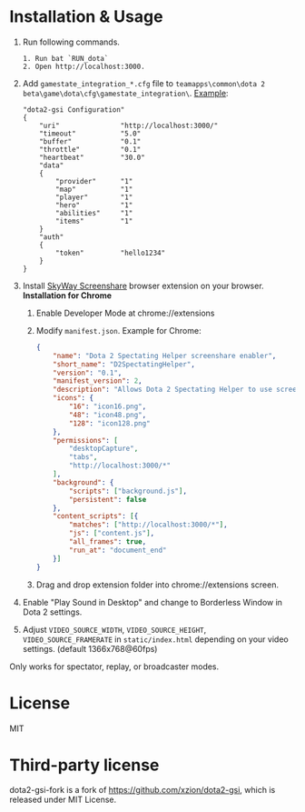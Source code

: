 # Installation & Usage
1. Run following commands.
   
   ```
   1. Run bat `RUN_dota`
   2. Open http://localhost:3000.
   ```
2. Add `gamestate_integration_*.cfg` file to `teamapps\common\dota 2 beta\game\dota\cfg\gamestate_integration\`.
    [Example](https://github.com/xzion/dota2-gsi/blob/master/gamestate_integration_dota2-gsi.cfg):
    
    ```
    "dota2-gsi Configuration"
    {
        "uri"               "http://localhost:3000/"
        "timeout"           "5.0"
        "buffer"            "0.1"
        "throttle"          "0.1"
        "heartbeat"         "30.0"
        "data"
        {
            "provider"      "1"
            "map"           "1"
            "player"        "1"
            "hero"          "1"
            "abilities"     "1"
            "items"         "1"
        }
        "auth"
        {
            "token"         "hello1234"
        }
    }
    ```
3. Install [SkyWay Screenshare](https://github.com/nttcom/SkyWay-ScreenShare) browser extension on your browser.
    **Installation for Chrome**
    1. Enable Developer Mode at chrome://extensions
    2. Modify `manifest.json`.
        Example for Chrome:
        
        ```json
        {
            "name": "Dota 2 Spectating Helper screenshare enabler",
            "short_name": "D2SpectatingHelper",
            "version": "0.1",
            "manifest_version": 2,
            "description": "Allows Dota 2 Spectating Helper to use screen share",
            "icons": {
                "16": "icon16.png",
                "48": "icon48.png",
                "128": "icon128.png"
            },
            "permissions": [
                "desktopCapture",
                "tabs",
                "http://localhost:3000/*"
            ],
            "background": {
                "scripts": ["background.js"],
                "persistent": false
            },
            "content_scripts": [{
                "matches": ["http://localhost:3000/*"],
                "js": ["content.js"],
                "all_frames": true,
                "run_at": "document_end"
            }]
        }
        ```
    3. Drag and drop extension folder into chrome://extensions screen.
4. Enable "Play Sound in Desktop" and change to Borderless Window in Dota 2 settings.
5. Adjust `VIDEO_SOURCE_WIDTH`, `VIDEO_SOURCE_HEIGHT`, `VIDEO_SOURCE_FRAMERATE` in `static/index.html` depending on your video settings. (default 1366x768@60fps)

Only works for spectator, replay, or broadcaster modes.


# License
MIT

# Third-party license
dota2-gsi-fork is a fork of https://github.com/xzion/dota2-gsi, which is released under MIT License.
